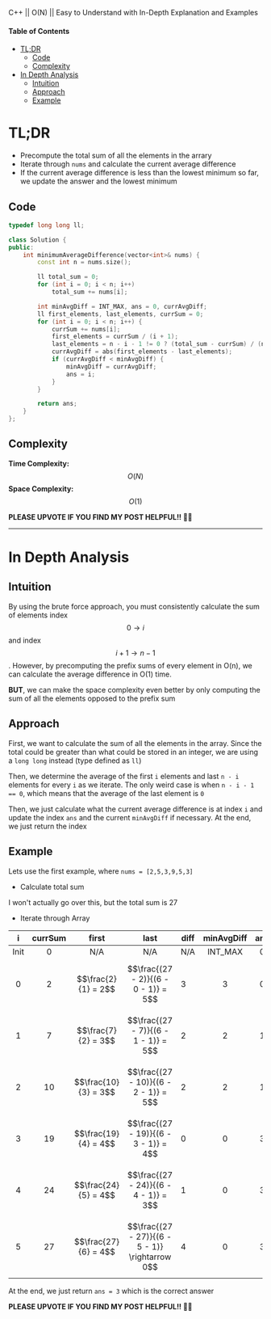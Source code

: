 C++ || O(N) || Easy to Understand with In-Depth Explanation and Examples

#### Table of Contents

- [TL;DR](#tldr)
  - [Code](#code)
  - [Complexity](#complexity)
- [In Depth Analysis](#in-depth-analysis)
  - [Intuition](#intuition)
  - [Approach](#approach)
  - [Example](#example)

# TL;DR

* Precompute the total sum of all the elements in the arrary
* Iterate through `nums` and calculate the current average difference
* If the current average difference is less than the lowest minimum so far, we update the answer and the lowest minimum

## Code

```c++
typedef long long ll;

class Solution {
public:
    int minimumAverageDifference(vector<int>& nums) {
        const int n = nums.size();

        ll total_sum = 0;
        for (int i = 0; i < n; i++)
            total_sum += nums[i];

        int minAvgDiff = INT_MAX, ans = 0, currAvgDiff;
        ll first_elements, last_elements, currSum = 0;
        for (int i = 0; i < n; i++) {
            currSum += nums[i];
            first_elements = currSum / (i + 1);
            last_elements = n - i - 1 != 0 ? (total_sum - currSum) / (n - i - 1) : 0;
            currAvgDiff = abs(first_elements - last_elements);
            if (currAvgDiff < minAvgDiff) {
                minAvgDiff = currAvgDiff;
                ans = i;
            }
        }

        return ans;
    }
};
```

## Complexity

**Time Complexity:** $$O(N)$$
**Space Complexity:** $$O(1)$$

**PLEASE UPVOTE IF YOU FIND MY POST HELPFUL!! 🥺😁**

---

# In Depth Analysis

## Intuition

By using the brute force approach, you must consistently calculate the sum of elements index $$0 \rightarrow i$$ and index $$i+1 \rightarrow n - 1$$. However, by precomputing the prefix sums of every element in O(n), we can calculate the average difference in O(1) time. 

**BUT**, we can make the space complexity even better by only computing the sum of all the elements opposed to the prefix sum

## Approach 

First, we want to calculate the sum of all the elements in the array. Since the total could be greater than what could be stored in an integer, we are using a `long long` instead (type defined as `ll`)

Then, we determine the average of the first `i` elements and last `n - i` elements for every `i` as we iterate. The only weird case is when `n - i - 1 == 0`, which means that the average of the last element is `0`

Then, we just calculate what the current average difference is at index `i` and update the index `ans` and the current `minAvgDiff` if necessary. At the end, we just return the index

## Example

Lets use the first example, where `nums = [2,5,3,9,5,3]`

* Calculate total sum

I won't actually go over this, but the total sum is 27

* Iterate through Array

|   i  | currSum |         first        |                       last                      | diff | minAvgDiff | ans |
|:----:|:-------:|:--------------------:|:-----------------------------------------------:|------|:----------:|:---:|
| Init |    0    |          N/A         |                       N/A                       | N/A  |   INT_MAX  |  0  |
|   0  |    2    |  $$\frac{2}{1} = 2$$ |       $$\frac{(27 - 2)}{(6 - 0 - 1)} = 5$$      | 3    |      3     |  0  |
|   1  |    7    |  $$\frac{7}{2} = 3$$ |       $$\frac{(27 - 7)}{(6 - 1 - 1)} = 5$$      | 2    |      2     |  1  |
|   2  |    10   | $$\frac{10}{3} = 3$$ |      $$\frac{(27 - 10)}{(6 - 2 - 1)} = 5$$      | 2    |      2     |  1  |
|   3  |    19   | $$\frac{19}{4} = 4$$ |      $$\frac{(27 - 19)}{(6 - 3 - 1)} = 4$$      | 0    |      0     |  3  |
|   4  |    24   | $$\frac{24}{5} = 4$$ |      $$\frac{(27 - 24)}{(6 - 4 - 1)} = 3$$      | 1    |      0     |  3  |
|   5  |    27   | $$\frac{27}{6} = 4$$ | $$\frac{(27 - 27)}{(6 - 5 - 1)} \rightarrow 0$$ | 4    |      0     |  3  |

At the end, we just return `ans = 3` which is the correct answer

**PLEASE UPVOTE IF YOU FIND MY POST HELPFUL!! 🥺😁**